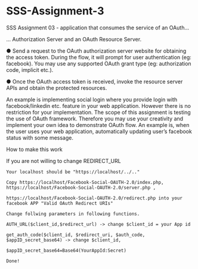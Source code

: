 # SSS-Assignment-3

 SSS Assignment 03 - application that consumes the service of an OAuth…

… Authorization Server and an OAuth Resource Server.

● Send a request to the OAuth authorization server website for obtaining the access token. During the flow, it will prompt for user authentication (eg: facebook). You may use any supported OAuth grant type (eg: authorization code, implicit etc.).

● Once the OAuth access token is received, invoke the resource server APIs and obtain
the protected resources.

An example is implementing social login where you provide login with facebook/linkedin etc.
feature in your web application. However there is no restriction for your implementation. The
scope of this assignment is testing the use of OAuth framework. Therefore you may use your
creativity and implement your own idea to demonstrate OAuth flow. An example is, when the
user uses your web application, automatically updating user’s facebook status with some
message.


How to make this work

If you are not willing to change REDIRECT_URL

    Your localhost should be "https://localhost/../.."
   
    Copy https://localhost/Facebook-Social-OAUTH-2.0/index.php, https://localhost/Facebook-Social-OAUTH-2.0/server.php ,     
    
    https://localhost/Facebook-Social-OAUTH-2.0/redirect.php into your facebook APP "Valid OAuth Redirect URIs"
    
    Change follwing parameters in following functions.

    AUTH_URL($client_id,$redirect_url) -> change $client_id = your App id

    get_auth_code($client_id, $redirect_uri, $auth_code, $appID_secret_base64) -> change $client_id, 

    $appID_secret_base64=Base64(YourAppId:Secret)
    
    Done!
